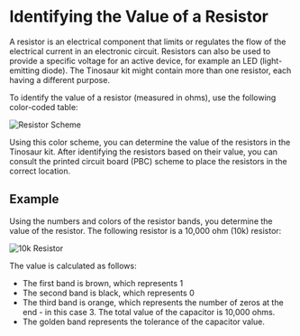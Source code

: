 # Identifying the Value of a Resistor

A resistor is an electrical component that limits or regulates the flow of the electrical current in an electronic circuit. Resistors can also be used to provide a specific voltage for an active device, for example an LED (light-emitting diode). The Tinosaur kit might contain more than one resistor, each having a different purpose.

To identify the value of a resistor (measured in ohms), use the following color-coded table:

![Resistor Scheme](https://github.com/tinusaur/guides/blob/master/docs/images/resistor_scheme.jpg)

Using this color scheme, you can determine the value of the resistors in the Tinosaur kit. After identifying the resistors based on their value, you can consult the printed circuit board (PBC) scheme to place the resistors in the correct location.
<!-- content-add: info about both resistors -->

Example
-------
Using the numbers and colors of the resistor bands, you determine the value of the resistor. The following resistor is a 10,000 ohm (10k) resistor:

![10k Resistor](https://github.com/tinusaur/guides/blob/master/docs/images/10k_resistor.png)

The value is calculated as follows:
* The first band is brown, which represents 1
* The second band is black, which represents 0
* The third band is orange, which represents the number of zeros at the end - in this case 3.
The total value of the capacitor is 10,000 ohms.
* The golden band represents the tolerance of the capacitor value.
